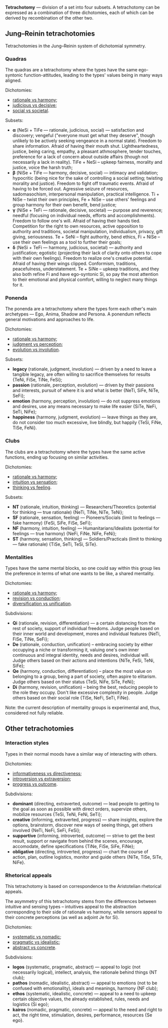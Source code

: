 **Tetrachotomy** — division of a set into four subsets. A tetrachotomy can be expressed as a combination of three dichotomies, each of which can be derived by recombination of the other two.

## Jung–Reinin tetrachotomies

Tetrachotomies in the Jung–Reinin system of dichotomial symmetry.

### Quadras

The quadras are a tetrachotomy where the types have the same ego-syntonic function-attitudes, leading to the types' values being in many ways aligned.

Dichotomies:

- [rationale vs harmony](https://your-trickster.github.io/dichotomies#rationale-vs-harmony);
- [judicious vs decisive](https://your-trickster.github.io/dichotomies#judicious-vs-decisive);
- [social vs societal](https://your-trickster.github.io/dichotomies#social-vs-societal).

Subsets:

- **α** (NeSi + TiFe — rationale, judicious, social) — satisfaction and discovery; vengeful ("everyone must get what they deserve", though unlikely to be actively seeking vengeance in a normal state). Freedom to share information. Afraid of having their mouth shut. Lightheartedness, justice, being caring, empathy, a pleasant athmosphere, tender touches, preference for a lack of concern about outside affairs (though not necessarily a lack in reality). TiFe + NeSi – upkeep fairness, morality and justice, voice the harsh truth;
- **β** (NiSe + TiFe — harmony, decisive, social) — intimacy and validation; hypocritic (being nice for the sake of controlling a social setting; twisting morality and justice). Freedom to fight off traumatic events. Afraid of having to be forced out. Agressive seizure of resources, sadomasochism, interpersonal manipulation, practical intelligence. Ti + NiSe – twist their own principles, Fe + NiSe – use others' feelings and group harmony for their own benefit, bend justice;
- **γ** (NiSe + TeFi — rationale, decisive, societal) — purpose and reverence; needful (focusing on individual needs, efforts and accomplishments). Freedom to follow one's will. Afraid of having their hands tied. Competition for the right to own resources, active opposition to authority and traditions, societal manipulation, individualism, privacy, gift giving, seriousness. Te + SeNi – fight authority, bend ethics, Fi + NiSe – use their own feelings as a tool to further their goals;
- **δ** (NeSi + TeFi — harmony, judicious, societal) — authority and justification; egotistic (projecting their lack of clarity onto others to cope with their own feelings). Freedom to realize one's creative potential. Afraid of having their wings clipped. Conformism, traditions, peacefulness, understatement. Te + SiNe – upkeep traditions, and they also both refine Fi and have ego-syntonic Si, so pay the most attention to their emotional and physical comfort, willing to neglect many things for it.

### Ponenda

The ponenda are a tetrachotomy where the types form each other's main archetypes — Ego, Anima, Shadow and Persona. A ponendum reflects general motivations and approaches to life.

Dichotomies:

- [rationale vs harmony](https://your-trickster.github.io/dichotomies#rationale-vs-harmony);
- [judgment vs perception](https://your-trickster.github.io/dichotomies#judgment-vs-perception);
- [evolution vs involution](https://your-trickster.github.io/dichotomies#evolution-vs-involution).

Subsets:

- **legacy** (rationale, judgment, involution) — driven by a need to leave a tangible legacy, are often willing to sacrifice themselves for results {TeNi, FiSe, TiNe, FeSi};
- **passion** (rationale, perception, evolution) — driven by their passions and interests, pursuit of where it is and what is better {NeTi, SiFe, NiTe, SeFi};
- **emotion** (harmony, perception, involution) — do not suppress emotions and desires, use any means necessary to make life easier {SiTe, NeFi, SeTi, NiFe};
- **happiness** (harmony, judgment, evolution) — leave things as they are, do not consider too much excessive, live blindly, but happily {TeSi, FiNe, TiSe, FeNi}.

### Clubs

The clubs are a tetrachotomy where the types have the same active functions, ending up focusing on similar activities.

Dichotomies:

- [rationale vs harmony](https://your-trickster.github.io/dichotomies#rationale-vs-harmony);
- [intuition vs sensation](https://your-trickster.github.io/dichotomies#intuition-vs-sensation);
- [thinking vs feeling](https://your-trickster.github.io/dichotomies#thinking-vs-feeling).

Subsets:

- **NT** (rationale, intuition, thinking) — Researchers/Theoretics (potential for thinking — true rationale) {NeTi, TiNe, NiTe, TeNi};
- **SF** (rationale, sensation, feeling) — Pioneers/Socials (limit to feelings — fake harmony) {FeSi, SiFe, FiSe, SeFi};
- **NF** (harmony, intuition, feeling) — Humanitarians/Idealists (potential for feelings — true harmony) {NeFi, FiNe, NiFe, FeNi};
- **ST** (harmony, sensation, thinking) — Soldiers/Practicals (limit to thinking — fake rationale) {TiSe, SeTi, TeSi, SiTe}.

### Mentalities

Types have the same mental blocks, so one could say within this group lies the preference in terms of what one wants to be like, a shared mentality.

Dichotomies:

- [rationale vs harmony](https://your-trickster.github.io/dichotomies#rationale-vs-harmony);
- [revision vs conduction](https://your-trickster.github.io/dichotomies#revision-vs-conduction);
- [diversification vs unification](https://your-trickster.github.io/dichotomies#differentiating-vs-unifying).

Subdivisions:

- **Qi** (rationale, revision, differentiation) — a certain distancing from the rest of society, support of individual freedoms. Judge people based on their inner world and development, mores and individual features {NeTi, FiSe, TiNe, SeFi};
- **De** (rationale, conduction, unification) – embracing society by either occupying a niche or transforming it, valuing one's own inner continuous and integral identity, needs and desires, individual will. Judge others based on their actions and intentions {NiTe, FeSi, TeNi, SiFe};
- **Qe** (harmony, conduction, differentiation) – place the most value on belonging to a group, being a part of society, often aspire to elitarism. Judge others based on their status {TeSi, NiFe, SiTe, FeNi};
- **Di** (harmony, revision, unification) – being the best, reducing people to the role they occupy. Don't like excessive complexity in people. Judge others based on their social role {TiSe, NeFi, SeTi, FiNe}.

Note: the current description of mentality groups is experimental and, thus, considered not fully reliable.

## Other tetrachotomies

### Interaction styles

Types in their normal moods have a similar way of interacting with others.

Dichotomies:

- [informativeness vs directiveness](https://your-trickster.github.io/dichotomies#informative-vs-directive);
- [introversion vs extraversion](https://your-trickster.github.io/dichotomies#introversion-vs-extraversion);
- [progress vs outcome](https://your-trickster.github.io/dichotomies#progress-vs-outcome).

Subdivisions:

- **dominant** (directing, extraverted, outcome) — lead people to getting to the goal as soon as possible with direct orders, supervize others, mobilize resources {TeSi, TeNi, FeNi, SeTi};
- **creative** (informing, extraverted, progress) — share insights, explore the options, brainstorm, discover new ways of seeing things, get others involved {NeTi, NeFi, SeFi, FeSi};
- **supportive** (informing, introverted, outcome) — strive to get the best result, support or navigate from behind the scenes, encourage, accomodate, define specifications {TiNe, FiSe, SiFe, FiNe};
- **obligative** (directing, introverted, progress) — chart the course of action, plan, outline logistics, monitor and guide others {NiTe, TiSe, SiTe, NiFe}.

### Rhetorical appeals

This tetrachotomy is based on correspondence to the Aristotelian rhetorical appeals.

The asymmetry of this tetrachotomy stems from the differences between intuitive and sensing types – intuitives appeal to the abstraction corresponding to their side of rationale vs harmony, while sensors appeal to their concrete perceptions (as well as adjoint Je for Si).

Dichotomies:

- [systematic vs nomadic](https://your-trickster.github.io/dichotomies#systematic-vs-nomadic);
- [pragmatic vs idealistic](https://your-trickster.github.io/dichotomies#pragmatic-vs-idealistic);
- [abstract vs concrete](https://your-trickster.github.io/dichotomies#intuition-vs-sensation).

Subdivisions:

- **logos** (systematic, pragmatic, abstract) — appeal to logic (not necessarily logical), intellect, analysis, the rationale behind things {NT club};
- **pathos** (nomadic, idealistic, abstract) — appeal to emotions (not to be confused with emotionality), ideals and meanings, harmony {NF club};
- **ethos** (systematic, idealistic, concrete) — appeal to a need to upkeep certain objective values, the already established, rules, needs and logistics {Si ego};
- **kairos** (nomadic, pragmatic, concrete) — appeal to the need and right to act, the right time, stimulation, desires, performance, resources {Se ego}.
